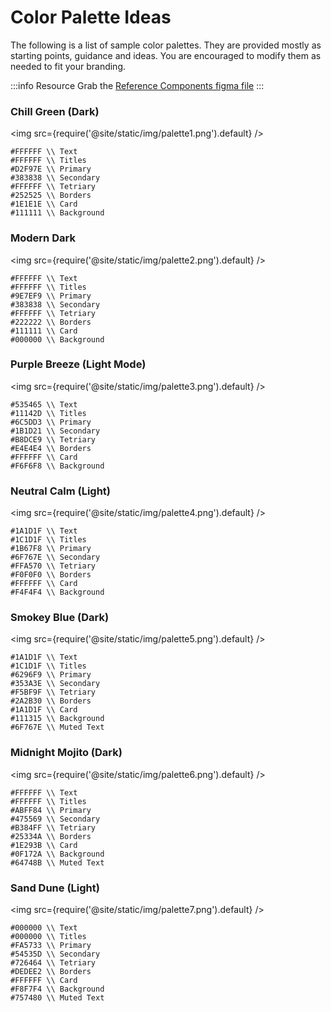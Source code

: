 # Color Palette Ideas

The following is a list of sample color palettes. They are provided mostly as starting points, guidance and ideas. You are encouraged to modify them as needed to fit your branding.

:::info Resource
Grab the [Reference Components figma file](https://www.figma.com/file/C2ztFLDxihrfturW7Q6kbj/Reference-Components?type=design&node-id=1%3A6&mode=design&t=nfopHIuWJCu07RgM-1)
:::
### Chill Green (Dark)

<img src={require('@site/static/img/palette1.png').default} />

```
#FFFFFF \\ Text
#FFFFFF \\ Titles
#D2F97E \\ Primary
#383838 \\ Secondary
#FFFFFF \\ Tetriary
#252525 \\ Borders
#1E1E1E \\ Card
#111111 \\ Background
```

### Modern Dark

<img src={require('@site/static/img/palette2.png').default} />

```
#FFFFFF \\ Text
#FFFFFF \\ Titles
#9E7EF9 \\ Primary
#383838 \\ Secondary
#FFFFFF \\ Tetriary
#222222 \\ Borders
#111111 \\ Card
#000000 \\ Background
```

### Purple Breeze (Light Mode)
<img src={require('@site/static/img/palette3.png').default} />

```
#535465 \\ Text
#11142D \\ Titles
#6C5DD3 \\ Primary
#1B1D21 \\ Secondary
#B8DCE9 \\ Tetriary
#E4E4E4 \\ Borders
#FFFFFF \\ Card
#F6F6F8 \\ Background
```

### Neutral Calm (Light)

<img src={require('@site/static/img/palette4.png').default} />

```
#1A1D1F \\ Text
#1C1D1F \\ Titles
#1B67F8 \\ Primary
#6F767E \\ Secondary
#FFA570 \\ Tetriary
#F0F0F0 \\ Borders
#FFFFFF \\ Card
#F4F4F4 \\ Background
```

### Smokey Blue (Dark)

<img src={require('@site/static/img/palette5.png').default} />

```
#1A1D1F \\ Text
#1C1D1F \\ Titles
#6296F9 \\ Primary
#353A3E \\ Secondary
#F5BF9F \\ Tetriary
#2A2B30 \\ Borders
#1A1D1F \\ Card
#111315 \\ Background
#6F767E \\ Muted Text
```


### Midnight Mojito (Dark)

<img src={require('@site/static/img/palette6.png').default} />

```
#FFFFFF \\ Text
#FFFFFF \\ Titles
#ABFF84 \\ Primary
#475569 \\ Secondary
#B384FF \\ Tetriary
#25334A \\ Borders
#1E293B \\ Card
#0F172A \\ Background
#64748B \\ Muted Text
```

### Sand Dune (Light)
<img src={require('@site/static/img/palette7.png').default} />

```
#000000 \\ Text
#000000 \\ Titles
#FA5733 \\ Primary
#54535D \\ Secondary
#726464 \\ Tetriary
#DEDEE2 \\ Borders
#FFFFFF \\ Card
#F8F7F4 \\ Background
#757480 \\ Muted Text
```
